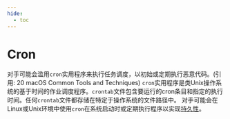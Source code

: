 ```yaml
---
hide:
  - toc
---
```


# Cron

对手可能会滥用<code>cron</code>实用程序来执行任务调度，以初始或定期执行恶意代码。(引用: 20 macOS Common Tools and Techniques) <code>cron</code>实用程序是类Unix操作系统的基于时间的作业调度程序。<code>crontab</code>文件包含要运行的cron条目和指定的执行时间。任何<code>crontab</code>文件都存储在特定于操作系统的文件路径中。  对手可能会在Linux或Unix环境中使用<code>cron</code>在系统启动时或定期执行程序以实现[持久性](https://attack.mitre.org/tactics/TA0003)。
